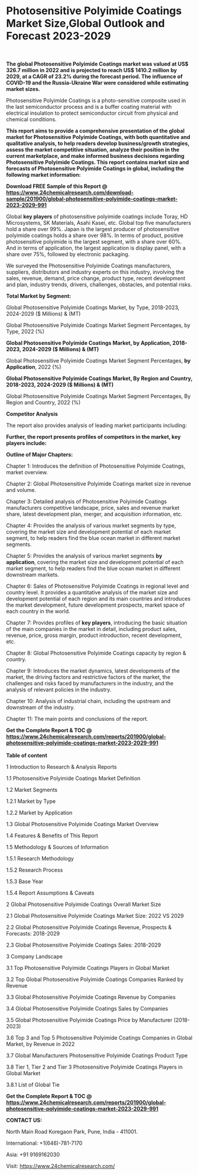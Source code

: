 <h1>Photosensitive Polyimide Coatings Market Size,Global Outlook and Forecast 2023-2029</h1><br/><p><strong>The global Photosensitive Polyimide Coatings market was valued at US$ 326.7 million in 2022 and is projected to reach US$ 1410.2 million by 2029, at a <strong>CAGR</strong> of 23.2% during the forecast period. The influence of COVID-19 and the Russia-Ukraine War were considered while estimating market sizes.</strong></p><p>Photosensitive Polyimide Coatings is a photo-sensitive composite used in the last semiconductor process and is a buffer coating material with electrical insulation to protect semiconductor circuit from physical and chemical conditions.</p><p><strong>This report aims to provide a comprehensive presentation of the global market for Photosensitive Polyimide Coatings, with both quantitative and qualitative analysis, to help readers develop business/growth strategies, assess the market competitive situation, analyze their position in the current marketplace, and make informed business decisions regarding Photosensitive Polyimide Coatings. This report contains market size and forecasts of Photosensitive Polyimide Coatings in global, including the following market information:</strong></p><div><b>Download FREE Sample of this Report @ <a href="https://www.24chemicalresearch.com/download-sample/201900/global-photosensitive-polyimide-coatings-market-2023-2029-991">https://www.24chemicalresearch.com/download-sample/201900/global-photosensitive-polyimide-coatings-market-2023-2029-991</a></b></div><p>Global <strong>key players</strong> of photosensitive polyimide coatings include Toray, HD Microsystems, SK Materials, Asahi Kasei, etc. Global top five manufacturers hold a share over 99%. Japan is the largest producer of photosensitive polyimide coatings holds a share over 98%. In terms of product, positive photosensitive polyimide is the largest segment, with a share over 60%. And in terms of application, the largest application is display panel, with a share over 75%, followed by electronic packaging.</p><p>We surveyed the Photosensitive Polyimide Coatings manufacturers, suppliers, distributors and industry experts on this industry, involving the sales, revenue, demand, price change, product type, recent development and plan, industry trends, drivers, challenges, obstacles, and potential risks.</p><p><strong>Total Market by Segment:</strong></p><p>Global Photosensitive Polyimide Coatings Market, by Type, 2018-2023, 2024-2029 ($ Millions) & (MT)</p><p>Global Photosensitive Polyimide Coatings Market Segment Percentages, by Type, 2022 (%)</p><p><strong>Global Photosensitive Polyimide Coatings Market, <strong>by Application</strong>, 2018-2023, 2024-2029 ($ Millions) & (MT)</strong></p><p>Global Photosensitive Polyimide Coatings Market Segment Percentages, <strong>by Application</strong>, 2022 (%)</p><p><strong>Global Photosensitive Polyimide Coatings Market, By Region and Country, 2018-2023, 2024-2029 ($ Millions) & (MT)</strong></p><p>Global Photosensitive Polyimide Coatings Market Segment Percentages, By Region and Country, 2022 (%)</p><p><strong>Competitor Analysis</strong></p><p>The report also provides analysis of leading market participants including:</p><p><strong>Further, the report presents profiles of competitors in the market, <strong>key players</strong> include:</strong></p><p><strong>Outline of Major Chapters:</strong></p><p>Chapter 1: Introduces the definition of Photosensitive Polyimide Coatings, market overview.</p><p>Chapter 2: Global Photosensitive Polyimide Coatings market size in revenue and volume.</p><p>Chapter 3: Detailed analysis of Photosensitive Polyimide Coatings manufacturers competitive landscape, price, sales and revenue market share, latest development plan, merger, and acquisition information, etc.</p><p>Chapter 4: Provides the analysis of various market segments by type, covering the market size and development potential of each market segment, to help readers find the blue ocean market in different market segments.</p><p>Chapter 5: Provides the analysis of various market segments <strong>by application</strong>, covering the market size and development potential of each market segment, to help readers find the blue ocean market in different downstream markets.</p><p>Chapter 6: Sales of Photosensitive Polyimide Coatings in regional level and country level. It provides a quantitative analysis of the market size and development potential of each region and its main countries and introduces the market development, future development prospects, market space of each country in the world.</p><p>Chapter 7: Provides profiles of <strong>key players</strong>, introducing the basic situation of the main companies in the market in detail, including product sales, revenue, price, gross margin, product introduction, recent development, etc.</p><p>Chapter 8: Global Photosensitive Polyimide Coatings capacity by region & country.</p><p>Chapter 9: Introduces the market dynamics, latest developments of the market, the driving factors and restrictive factors of the market, the challenges and risks faced by manufacturers in the industry, and the analysis of relevant policies in the industry.</p><p>Chapter 10: Analysis of industrial chain, including the upstream and downstream of the industry.</p><p>Chapter 11: The main points and conclusions of the report.</p><div><b>Get the Complete Report & TOC @ <a href="https://www.24chemicalresearch.com/reports/201900/global-photosensitive-polyimide-coatings-market-2023-2029-991">https://www.24chemicalresearch.com/reports/201900/global-photosensitive-polyimide-coatings-market-2023-2029-991</a></b></div><br><b>Table of content</b><p>1 Introduction to Research & Analysis Reports<br />
 
  1.1 Photosensitive Polyimide Coatings Market Definition<br />
 
  1.2 Market Segments<br />
 
  1.2.1 Market by Type<br />
 
  1.2.2 Market by Application<br />
 
  1.3 Global Photosensitive Polyimide Coatings Market Overview<br />
 
  1.4 Features & Benefits of This Report<br />
 
  1.5 Methodology & Sources of Information<br />
 
  1.5.1 Research Methodology<br />
 
  1.5.2 Research Process<br />
 
  1.5.3 Base Year<br />
 
  1.5.4 Report Assumptions & Caveats<br />
 
 2 Global Photosensitive Polyimide Coatings Overall Market Size<br />
 
  2.1 Global Photosensitive Polyimide Coatings Market Size: 2022 VS 2029<br />
 
  2.2 Global Photosensitive Polyimide Coatings Revenue, Prospects & Forecasts: 2018-2029<br />
 
  2.3 Global Photosensitive Polyimide Coatings Sales: 2018-2029<br />
 
 3 Company Landscape<br />
 
  3.1 Top Photosensitive Polyimide Coatings Players in Global Market<br />
 
  3.2 Top Global Photosensitive Polyimide Coatings Companies Ranked by Revenue<br />
 
  3.3 Global Photosensitive Polyimide Coatings Revenue by Companies<br />
 
  3.4 Global Photosensitive Polyimide Coatings Sales by Companies<br />
 
  3.5 Global Photosensitive Polyimide Coatings Price by Manufacturer (2018-2023)<br />
 
  3.6 Top 3 and Top 5 Photosensitive Polyimide Coatings Companies in Global Market, by Revenue in 2022<br />
 
  3.7 Global Manufacturers Photosensitive Polyimide Coatings Product Type<br />
 
  3.8 Tier 1, Tier 2 and Tier 3 Photosensitive Polyimide Coatings Players in Global Market<br />
 
  3.8.1 List of Global Tie<br><div><b>Get the Complete Report & TOC @ <a href="https://www.24chemicalresearch.com/reports/201900/global-photosensitive-polyimide-coatings-market-2023-2029-991">https://www.24chemicalresearch.com/reports/201900/global-photosensitive-polyimide-coatings-market-2023-2029-991</a></b></div></p>
 
 <b>CONTACT US:</b><br>
 
 North Main Road Koregaon Park, Pune, India - 411001.<br/>
 
 International: +1(646)-781-7170<br/>
 
 Asia: +91 9169162030<br/>
 
 Visit: <a href="https://www.24chemicalresearch.com/">https://www.24chemicalresearch.com/</a>
 
 <br>